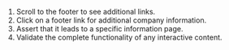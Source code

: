1. Scroll to the footer to see additional links.
2. Click on a footer link for additional company information.
3. Assert that it leads to a specific information page.
4. Validate the complete functionality of any interactive content.